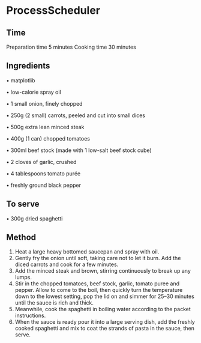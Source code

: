 # ProcessScheduler
## Time
Preparation time 5 minutes
Cooking time 30 minutes
## Ingredients
•    matplotlib

•	 low-calorie spray oil

•	 1 small onion, finely chopped

•	 250g (2 small) carrots, peeled and cut into small dices

•	 500g extra lean minced steak

•	 400g (1 can) chopped tomatoes

•	 300ml beef stock (made with 1 low-salt beef stock cube)

•	 2 cloves of garlic, crushed

•	 4 tablespoons tomato purée

•	 freshly ground black pepper
## To serve
•	 300g dried spaghetti
## Method
1.	 Heat a large heavy bottomed saucepan and spray with oil.
2.	Gently fry the onion until soft, taking care not to let it burn. Add the diced
carrots and cook for a few minutes.
3.	Add the minced steak and brown, stirring continuously to break up any lumps.
4.	Stir in the chopped tomatoes, beef stock, garlic, tomato puree and pepper.
Allow to come to the boil, then quickly turn the temperature down to the lowest
setting, pop the lid on and simmer for 25–30 minutes until the sauce is rich and
thick.
5.	Meanwhile, cook the spaghetti in boiling water according to the packet
instructions.
6.	When the sauce is ready pour it into a large serving dish, add the freshly cooked
spaghetti and mix to coat the strands of pasta in the sauce, then serve.
